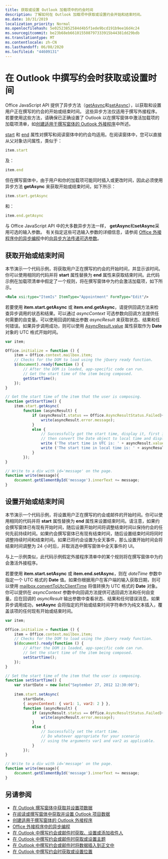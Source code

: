 ```yaml
---
title: 获取或设置 Outlook 加载项中的约会时间
description: 了解如何在 Outlook 加载项中获取或设置约会开始和结束时间。
ms.date: 10/31/2019
localization_priority: Normal
ms.openlocfilehash: 5e02523852584d4b5f1ede9bcd191b9ee16d4c24
ms.sourcegitcommit: be23b68eb661015508797333915b44381dd29bdb
ms.translationtype: MT
ms.contentlocale: zh-CN
ms.lasthandoff: 06/08/2020
ms.locfileid: "44609131"
---
```

# <a name="get-or-set-the-time-when-composing-an-appointment-in-outlook"></a>在 Outlook 中撰写约会时获取或设置时间

Office JavaScript API 提供了异步方法（[getAsync](/javascript/api/outlook/office.Time#getasync-options--callback-)和[setAsync](/javascript/api/outlook/office.Time#setasync-datetime--options--callback-)），以获取和设置用户正在撰写的约会的开始或结束时间。 这些异步方法仅适用于撰写外接程序。若要使用这些方法，请确保已正确设置了 Outlook 以在撰写窗体中激活加载项的加载项清单，如[创建适用于撰写窗体的 Outlook 外接程序](compose-scenario.md)中所述。

[start](../reference/objectmodel/preview-requirement-set/office.context.mailbox.item.md#properties) 和 [end](../reference/objectmodel/preview-requirement-set/office.context.mailbox.item.md#properties) 属性对撰写和阅读窗体中的约会均适用。在阅读窗体中，您可以直接从父对象访问属性，类似于：

```js
item.start
```

及：

```js
item.end
```

但在撰写窗体中，由于用户和你的加载项可能同时插入或更改时间，因此必须使用异步方法 **getAsync** 来获取开始或结束时间，如下所示：

```js
item.start.getAsync
```

和：

```js
item.end.getAsync
```

与 Office JavaScript API 中的大多数异步方法一样， **getAsync**和**setAsync**采用可选的输入参数。 有关指定这些可选输入参数的详细信息，请参阅 [Office 外接程序中的异步编程](../develop/asynchronous-programming-in-office-add-ins.md#passing-optional-parameters-inline)中的[向异步方法传递可选参数](../develop/asynchronous-programming-in-office-add-ins.md)。


## <a name="get-the-start-or-end-time"></a>获取开始或结束时间

本节演示一个代码示例，将获取用户正在撰写的约会的开始时间，并显示该时间。你可以使用相同的代码并将 **start** 属性替换为 **end** 属性来获取结束时间。此代码示例在加载项清单中假定了一个规则，将在撰写窗体中为约会激活加载项，如下所示。


```XML
<Rule xsi:type="ItemIs" ItemType="Appointment" FormType="Edit"/>

```

若要使用 **item.start.getAsync** 或 **item.end.getAsync**，请提供回调方法来检查异步调用的状态和结果。可以通过 _asyncContext_ 可选参数向回调方法提供任何需要的自变量。可以使用回调的输出参数 _asyncResult_ 来获取状态、结果和任何错误。如果异步调用成功，则可以使用 [AsyncResult.value](/javascript/api/office/office.asyncresult#value) 属性获取作为 **Date** 对象的 UTC 格式开始时间。


```js
var item;

Office.initialize = function () {
    item = Office.context.mailbox.item;
    // Checks for the DOM to load using the jQuery ready function.
    $(document).ready(function () {
        // After the DOM is loaded, app-specific code can run.
        // Get the start time of the item being composed.
        getStartTime();
    });
}

// Get the start time of the item that the user is composing.
function getStartTime() {
    item.start.getAsync(
        function (asyncResult) {
            if (asyncResult.status == Office.AsyncResultStatus.Failed){
                write(asyncResult.error.message);
            }
            else {
                // Successfully got the start time, display it, first in UTC and 
                // then convert the Date object to local time and display that.
                write ('The start time in UTC is: ' + asyncResult.value.toString());
                write ('The start time in local time is: ' + asyncResult.value.toLocaleString());
            }
        });
}

// Write to a div with id='message' on the page.
function write(message){
    document.getElementById('message').innerText += message; 
}
```


## <a name="set-the-start-or-end-time"></a>设置开始或结束时间

本节演示一个代码示例，将设置用户正在撰写的约会或邮件的开始时间。你可以使用相同的代码并将 **start** 属性替换为 **end** 属性来设置结束时间。请注意，如果约会撰写窗体已有现有开始时间，随后设置开始时间将调整结束时间以保持约会的任何先前持续时间。如果约会撰写窗体已有现有结束时间，随后设置结束时间将同时调整持续时间和结束时间。如果已将约会设置为全天事件，那么设置开始时间会将结束时间调整为 24 小时后，并取消选中撰写窗体中全天事件的 UI。

与上一示例类似，此代码示例假定外接程序清单中的某个规则将在撰写窗体中为约会激活外接程序。

若要使用 **item.start.setAsync** 或 **item.end.setAsync**，则在 _dateTime_ 参数中指定一个 UTC 格式的 **Date** 值。如果你根据用户在客户端的输入获取日期，则可以使用 [mailbox.convertToUtcClientTime](../reference/objectmodel/preview-requirement-set/office.context.mailbox.md#methods) 将值转换为 UTC 格式的 **Date** 对象。你可以提供在 _asyncContext_ 参数中向回调方法提供可选回调方法和任何自变量。应在回调的 _asyncResult_ 输出参数中查看状态、结果和任何错误消息。如果异步调用成功，**setAsync** 会将指定的开始或结束时间字符串作为纯文本插入，覆盖该项的任何现有开始或结束时间。




```js
var item;

Office.initialize = function () {
    item = Office.context.mailbox.item;
    // Checks for the DOM to load using the jQuery ready function.
    $(document).ready(function () {
        // After the DOM is loaded, app-specific code can run.
        // Set the start time of the item being composed.
        setStartTime();
    });
}

// Set the start time of the item that the user is composing.
function setStartTime() {
    var startDate = new Date("September 27, 2012 12:30:00");
    
    item.start.setAsync(
        startDate,
        { asyncContext: { var1: 1, var2: 2 } },
        function (asyncResult) {
            if (asyncResult.status == Office.AsyncResultStatus.Failed){
                write(asyncResult.error.message);
            }
            else {
                // Successfully set the start time.
                // Do whatever appropriate for your scenario
                // using the arguments var1 and var2 as applicable.
            }
        });
}

// Write to a div with id='message' on the page.
function write(message){
    document.getElementById('message').innerText += message; 
}
```


## <a name="see-also"></a>另请参阅

- [在 Outlook 撰写窗体中获取并设置项数据](get-and-set-item-data-in-a-compose-form.md)    
- [在阅读或撰写窗体中获取并设置 Outlook 项目数据](item-data.md)   
- [创建适用于撰写窗体的 Outlook 外接程序](compose-scenario.md)    
- [Office 外接程序中的异步编程](../develop/asynchronous-programming-in-office-add-ins.md)
- [在 Outlook 中撰写约会或邮件时获取、设置或添加收件人](get-set-or-add-recipients.md)  
- [在 Outlook 中撰写约会或邮件时获取或设置主题](get-or-set-the-subject.md)   
- [在 Outlook 中撰写约会或邮件时将数据插入到正文中](insert-data-in-the-body.md)   
- [在 Outlook 中撰写约会时获取或设置位置](get-or-set-the-location-of-an-appointment.md)
    

